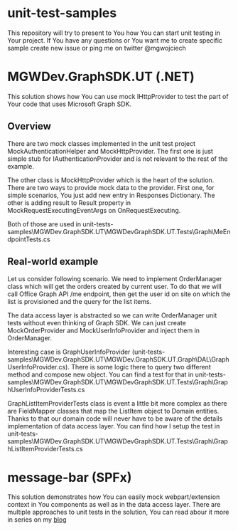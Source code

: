# unit-test-samples
This repository will try to present to You how You can start unit testing in Your project.
If You have any questions or You want me to create specific sample create new issue or ping me on twitter @mgwojciech 

# MGWDev.GraphSDK.UT (.NET)
This solution shows how You can use mock IHttpProvider to test the part of Your code that uses Microsoft Graph SDK.

## Overview
There are two mock classes implemented in the unit test project MockAuthenticationHelper and MockHttpProvider.
The first one is just simple stub for IAuthenticationProvider and is not relevant to the rest of the example.

The other class is MockHttpProvider which is the heart of the solution. There are two ways to provide mock data to the provider. 
First one, for simple scenarios, You just add new entry in Responses Dictionary.
The other is adding result to Result property in MockRequestExecutingEventArgs on OnRequestExecuting.

Both of those are used in unit-tests-samples\MGWDev.GraphSDK.UT\MGWDevGraphSDK.UT.Tests\Graph\MeEndpointTests.cs

## Real-world example

Let us consider following scenario. We need to implement OrderManager class which will get the orders created by current user.
To do that we will call Office Graph API /me endpoint, then get the user id on site on which the list is provisioned and the query for the list items.

The data access layer is abstracted so we can write OrderManager unit tests without even thinking of Graph SDK.
We can just create MockOrderProvider and MockUserInfoProvider and inject them in OrderManager.

Interesting case is GraphUserInfoProvider (unit-tests-samples\MGWDev.GraphSDK.UT\MGWDev.GraphSDK.UT.Graph\DAL\GraphUserInfoProvider.cs). 
There is some logic there to query two different method and compose new object. 
You can find a test for that in unit-tests-samples\MGWDev.GraphSDK.UT\MGWDevGraphSDK.UT.Tests\Graph\GraphUserInfoProviderTests.cs

GraphListItemProviderTests class is event a little bit more complex as there are FieldMapper classes that map the ListItem object to Domain entities.
Thanks to that our domain code will never have to be aware of the details implementation of data access layer.
You can find how I setup the test in unit-tests-samples\MGWDev.GraphSDK.UT\MGWDevGraphSDK.UT.Tests\Graph\GraphListItemProviderTests.cs

# message-bar (SPFx)
This solution demonstrates how You can easily mock webpart/extension context in You components as well as in the data access layer.
There are multiple approaches to unit tests in the solution, You can read abour it more in series on my [blog](https://mgwdevcom.wordpress.com/2020/02/17/extend-spfx-solution-testability-lets-start)
